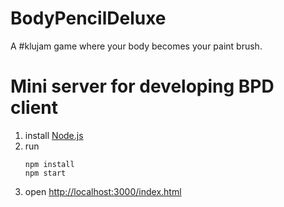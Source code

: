 # BodyPencilDeluxe
A #klujam game where your body becomes your paint brush.


# Mini server for developing BPD client

1. install [Node.js](https://nodejs.org/en/)
2. run
    ```
    npm install
    npm start
    ```
3. open [http://localhost:3000/index.html](http://localhost:3000/index.html)
